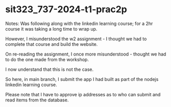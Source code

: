 # sit323_737-2024-t1-prac2p
Notes:
Was following along with the linkedin learning course; for a 2hr course it was taking a long time to wrap up. 

However, I misunderstood the w2 assignment - I thought we had to complete that course and build the website. 

On re-reading the assignment, I once more misunderstood - thought we had to do the one made from the workshop. 

I now understand that this is not the case.

So here, in main branch, I submit the app I had built as part of the nodejs linkedin learning course. 

Please note that I have to approve ip addresses as to who can submit and read items from the database. 


